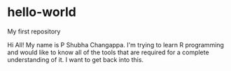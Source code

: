 # hello-world
My first repository

Hi All!
My name is P Shubha Changappa. I'm trying to learn R programming and would like to know all of the tools that are required for a complete understanding of it.
I want to get back into this. 
